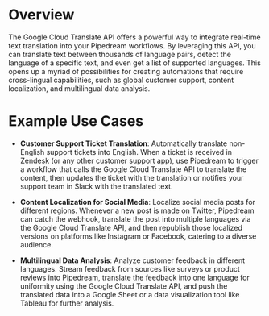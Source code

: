 # Overview

The Google Cloud Translate API offers a powerful way to integrate real-time text translation into your Pipedream workflows. By leveraging this API, you can translate text between thousands of language pairs, detect the language of a specific text, and even get a list of supported languages. This opens up a myriad of possibilities for creating automations that require cross-lingual capabilities, such as global customer support, content localization, and multilingual data analysis.

# Example Use Cases

- **Customer Support Ticket Translation**: Automatically translate non-English support tickets into English. When a ticket is received in Zendesk (or any other customer support app), use Pipedream to trigger a workflow that calls the Google Cloud Translate API to translate the content, then updates the ticket with the translation or notifies your support team in Slack with the translated text.

- **Content Localization for Social Media**: Localize social media posts for different regions. Whenever a new post is made on Twitter, Pipedream can catch the webhook, translate the post into multiple languages via the Google Cloud Translate API, and then republish those localized versions on platforms like Instagram or Facebook, catering to a diverse audience.

- **Multilingual Data Analysis**: Analyze customer feedback in different languages. Stream feedback from sources like surveys or product reviews into Pipedream, translate the feedback into one language for uniformity using the Google Cloud Translate API, and push the translated data into a Google Sheet or a data visualization tool like Tableau for further analysis.
